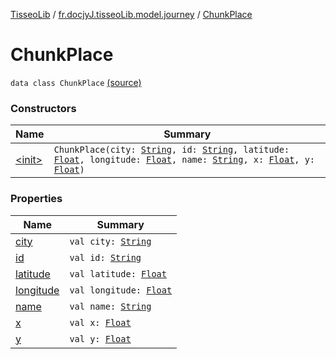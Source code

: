 [TisseoLib](../../index.md) / [fr.docjyJ.tisseoLib.model.journey](../index.md) / [ChunkPlace](./index.md)

# ChunkPlace

`data class ChunkPlace` [(source)](https://github.com/docjyJ/TisseoLib/tree/master/src/main/kotlin/fr/docjyJ/tisseoLib/model/journey/ChunkPlace.kt#L3)

### Constructors

| Name | Summary |
|---|---|
| [&lt;init&gt;](-init-.md) | `ChunkPlace(city: `[`String`](https://kotlinlang.org/api/latest/jvm/stdlib/kotlin/-string/index.html)`, id: `[`String`](https://kotlinlang.org/api/latest/jvm/stdlib/kotlin/-string/index.html)`, latitude: `[`Float`](https://kotlinlang.org/api/latest/jvm/stdlib/kotlin/-float/index.html)`, longitude: `[`Float`](https://kotlinlang.org/api/latest/jvm/stdlib/kotlin/-float/index.html)`, name: `[`String`](https://kotlinlang.org/api/latest/jvm/stdlib/kotlin/-string/index.html)`, x: `[`Float`](https://kotlinlang.org/api/latest/jvm/stdlib/kotlin/-float/index.html)`, y: `[`Float`](https://kotlinlang.org/api/latest/jvm/stdlib/kotlin/-float/index.html)`)` |

### Properties

| Name | Summary |
|---|---|
| [city](city.md) | `val city: `[`String`](https://kotlinlang.org/api/latest/jvm/stdlib/kotlin/-string/index.html) |
| [id](id.md) | `val id: `[`String`](https://kotlinlang.org/api/latest/jvm/stdlib/kotlin/-string/index.html) |
| [latitude](latitude.md) | `val latitude: `[`Float`](https://kotlinlang.org/api/latest/jvm/stdlib/kotlin/-float/index.html) |
| [longitude](longitude.md) | `val longitude: `[`Float`](https://kotlinlang.org/api/latest/jvm/stdlib/kotlin/-float/index.html) |
| [name](name.md) | `val name: `[`String`](https://kotlinlang.org/api/latest/jvm/stdlib/kotlin/-string/index.html) |
| [x](x.md) | `val x: `[`Float`](https://kotlinlang.org/api/latest/jvm/stdlib/kotlin/-float/index.html) |
| [y](y.md) | `val y: `[`Float`](https://kotlinlang.org/api/latest/jvm/stdlib/kotlin/-float/index.html) |
